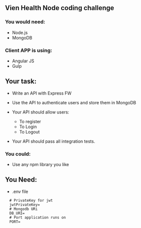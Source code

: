## Vien Health Node coding challenge

### You would need:
* Node.js
* MongoDB

### Client APP is using:
* Angular JS
* Gulp

## Your task:
* Write an API with Express FW
* Use the API to authenticate users and store them in MongoDB

* Your API should allow users:
   * To register
   * To Login
   * To Logout

* Your API should pass all integration tests.

### You could:
* Use any npm library you like

## You Need:
* .env file 
``` .env 
  # PrivateKey for jwt 
  jwtPrivateKey=
  # Mongodb URi
  DB_URI=
  # Port application runs on
  PORT=
 
 ```
